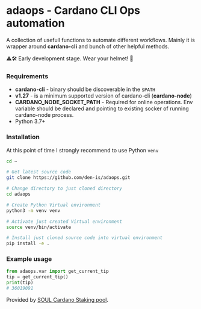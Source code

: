 # adaops - Cardano CLI Ops automation

A collection of usefull functions to automate different workflows.
Mainly it is wrapper around **cardano-cli** and bunch of other helpful methods.

:warning::hammer_and_wrench: Early development stage. Wear your helmet! :construction_worker:

### Requirements
- **cardano-cli** - binary should be discoverable in the `$PATH`
- **v1.27** - is a minimum supported version of cardano-cli (__cardano-node__)
- **CARDANO_NODE_SOCKET_PATH** - Required for online operations. Env variable should be declared and pointing to existing socker of running cardano-node process.
- Python 3.7+

### Installation
At this point of time I strongly recommend to use Python `venv`

```sh
cd ~

# Get latest source code
git clone https://github.com/den-is/adaops.git

# Change directory to just cloned directory
cd adaops

# Create Python Virtual environment
python3 -m venv venv

# Activate just created Virtual environment
source venv/bin/activate

# Install just cloned source code into virtual environment
pip install -e .
```

### Example usage
```py
from adaops.var import get_current_tip
tip = get_current_tip()
print(tip)
# 36019091
```

Provided by [SOUL Cardano Staking pool](https://pooltool.io/pool/3866bed6c94a75ab0290bc86d83467c6557cf2275e8d49b3d727c78c).
